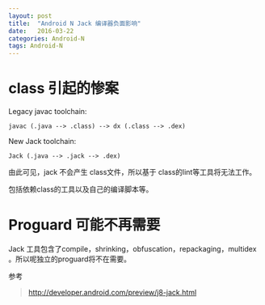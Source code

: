 ```yaml
---
layout: post
title:  "Android N Jack 编译器负面影响"
date:   2016-03-22
categories: Android-N
tags: Android-N
---
```


# class 引起的惨案 #

Legacy javac toolchain:

	javac (.java --> .class) --> dx (.class --> .dex)

New Jack toolchain:

	Jack (.java --> .jack --> .dex)

由此可见，jack 不会产生 class文件，所以基于 class的lint等工具将无法工作。

包括依赖class的工具以及自己的编译脚本等。

# Proguard 可能不再需要 #

Jack 工具包含了compile，shrinking，obfuscation，repackaging，multidex 。所以呢独立的proguard将不在需要。


参考

> http://developer.android.com/preview/j8-jack.html